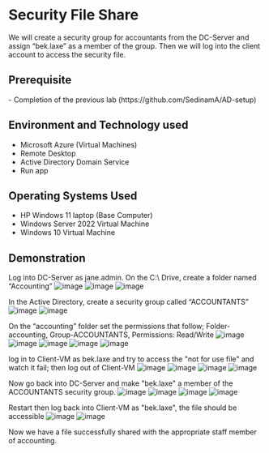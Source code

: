 <h1>Security File Share </h1>
We will create a security group for accountants from the DC-Server and assign “bek.laxe” as a member of the group. Then we will log into the client account to access the security file.<br />

<h2>Prerequisite </h2>
- Completion of the previous lab (https://github.com/SedinamA/AD-setup)

<h2>Environment and Technology used</h2>

- Microsoft Azure (Virtual Machines)
- Remote Desktop
- Active Directory Domain Service
- Run app

<h2>Operating Systems Used </h2>

- HP Windows 11 laptop (Base Computer)
- Windows Server 2022 Virtual Machine
- Windows 10 Virtual Machine

<h2>Demonstration </h2>

Log into DC-Server as jane.admin. On the C:\ Drive, create a folder named “Accounting”
![image](https://github.com/SedinamA/Security-File-Share/assets/146953803/05e73f5c-569e-4526-a12b-c086b6fba269)
![image](https://github.com/SedinamA/Security-File-Share/assets/146953803/806da8c2-3b9d-4c03-b8e4-1b3d3cc98bac)
![image](https://github.com/SedinamA/Security-File-Share/assets/146953803/b8b3eaf0-7c33-40a4-b598-ac3b7e5d7ff7)

In the Active Directory, create a security group called “ACCOUNTANTS”
![image](https://github.com/SedinamA/Security-File-Share/assets/146953803/29ff98fe-65aa-4481-bb2e-8ac0bae56ca8)
![image](https://github.com/SedinamA/Security-File-Share/assets/146953803/068050ab-3323-45a4-97f8-7316dfa0e9fd)

On the “accounting” folder set the permissions that follow; Folder-accounting, Group-ACCOUNTANTS, Permissions: Read/Write
![image](https://github.com/SedinamA/Security-File-Share/assets/146953803/2f809c22-d66b-4277-b341-abdd9b63645b)
![image](https://github.com/SedinamA/Security-File-Share/assets/146953803/47e23ab1-0bcf-4009-b441-a17e70f9f09b)
![image](https://github.com/SedinamA/Security-File-Share/assets/146953803/c91ac43a-100e-4573-a8d8-73ec845f97d7)
![image](https://github.com/SedinamA/Security-File-Share/assets/146953803/2a02246b-26fe-4092-b614-1e07a94f7afb)
![image](https://github.com/SedinamA/Security-File-Share/assets/146953803/dc643112-fa76-4aab-859c-a3802c21bad5)

log in to Client-VM as bek.laxe and try to access the "not for use file" and watch it fail; then log out of Client-VM
![image](https://github.com/SedinamA/Security-File-Share/assets/146953803/cc1a6a0a-350c-41eb-96c4-f487e73acae9)
![image](https://github.com/SedinamA/Security-File-Share/assets/146953803/5d18f488-249b-4c9e-a84c-399f7f984c4e)
![image](https://github.com/SedinamA/Security-File-Share/assets/146953803/243b1ae8-d898-4925-9e85-768941c7ee6e)
![image](https://github.com/SedinamA/Security-File-Share/assets/146953803/e3c365c8-fd41-4920-a3da-88f9939bada9)

Now go back into DC-Server and make "bek.laxe" a member of the ACCOUNTANTS security group.
![image](https://github.com/SedinamA/Security-File-Share/assets/146953803/67a15b1a-6c7e-491a-b88d-e62e57b4fe0f)
![image](https://github.com/SedinamA/Security-File-Share/assets/146953803/81d4613e-09bf-47e1-b68b-23601b5a64d3)
![image](https://github.com/SedinamA/Security-File-Share/assets/146953803/50304a8f-108a-4324-9ea7-754f4d49d691)
![image](https://github.com/SedinamA/Security-File-Share/assets/146953803/dd057edb-25c9-40d6-8691-6cd81335945e)

Restart then log back into Client-VM as "bek.laxe", the file should be accessible 
![image](https://github.com/SedinamA/Security-File-Share/assets/146953803/e161f1c4-d369-4d29-adb4-ad4ac9deb358)
![image](https://github.com/SedinamA/Security-File-Share/assets/146953803/a48ad68c-5016-444b-b52b-bf5de0e1c04b)

Now we have a file successfully shared with the appropriate staff member of accounting.













